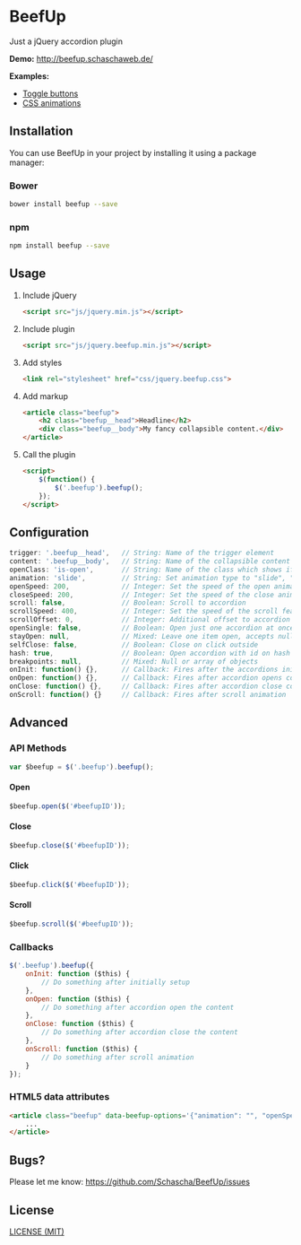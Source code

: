 # BeefUp

Just a jQuery accordion plugin

**Demo:** http://beefup.schaschaweb.de/

**Examples:**
* [Toggle buttons](https://jsfiddle.net/Schascha/2Lzmfdb1/)
* [CSS animations](https://jsfiddle.net/Schascha/ohb07vzq/)

## Installation
   
You can use BeefUp in your project by installing it using a package manager:

### Bower

```sh
bower install beefup --save
```
   
### npm

```sh
npm install beefup --save
```    

## Usage

1. Include jQuery

    ```html
    <script src="js/jquery.min.js"></script>
    ```

2. Include plugin
  
    ```html
    <script src="js/jquery.beefup.min.js"></script>
    ```

3. Add styles

    ```html
    <link rel="stylesheet" href="css/jquery.beefup.css">
    ```

4. Add markup
 
    ```html
    <article class="beefup">
        <h2 class="beefup__head">Headline</h2>
        <div class="beefup__body">My fancy collapsible content.</div>
    </article>
    ```

5. Call the plugin

    ```html
    <script>
        $(function() {
            $('.beefup').beefup();
        });
    </script>
    ```

## Configuration

```javascript
trigger: '.beefup__head',   // String: Name of the trigger element
content: '.beefup__body',   // String: Name of the collapsible content
openClass: 'is-open',       // String: Name of the class which shows if a accordion is triggered or not
animation: 'slide',         // String: Set animation type to "slide", "fade" or leave empty ""
openSpeed: 200,             // Integer: Set the speed of the open animation
closeSpeed: 200,            // Integer: Set the speed of the close animation
scroll: false,              // Boolean: Scroll to accordion
scrollSpeed: 400,           // Integer: Set the speed of the scroll feature
scrollOffset: 0,            // Integer: Additional offset to accordion position
openSingle: false,          // Boolean: Open just one accordion at once
stayOpen: null,             // Mixed: Leave one item open, accepts null, integer or string
selfClose: false,           // Boolean: Close on click outside
hash: true,                 // Boolean: Open accordion with id on hash change
breakpoints: null,          // Mixed: Null or array of objects
onInit: function() {},      // Callback: Fires after the accordions initially setup
onOpen: function() {},      // Callback: Fires after accordion opens content
onClose: function() {},     // Callback: Fires after accordion close content
onScroll: function() {}     // Callback: Fires after scroll animation
```

## Advanced

### API Methods



```javascript
var $beefup = $('.beefup').beefup();
```    
    
#### Open

```javascript
$beefup.open($('#beefupID'));
```

#### Close
    
```javascript
$beefup.close($('#beefupID'));
```

#### Click

```javascript
$beefup.click($('#beefupID'));
```

#### Scroll

```javascript
$beefup.scroll($('#beefupID'));
```

### Callbacks

```javascript
$('.beefup').beefup({
    onInit: function ($this) {
        // Do something after initially setup
    },
    onOpen: function ($this) {
        // Do something after accordion open the content
    },
    onClose: function ($this) {
        // Do something after accordion close the content
    },
    onScroll: function ($this) {
        // Do something after scroll animation
    }
});
```

### HTML5 data attributes

```html
<article class="beefup" data-beefup-options='{"animation": "", "openSpeed": 800}'>
    ...
</article>
```

## Bugs?

Please let me know: https://github.com/Schascha/BeefUp/issues

## License

[LICENSE (MIT)](./LICENSE)
